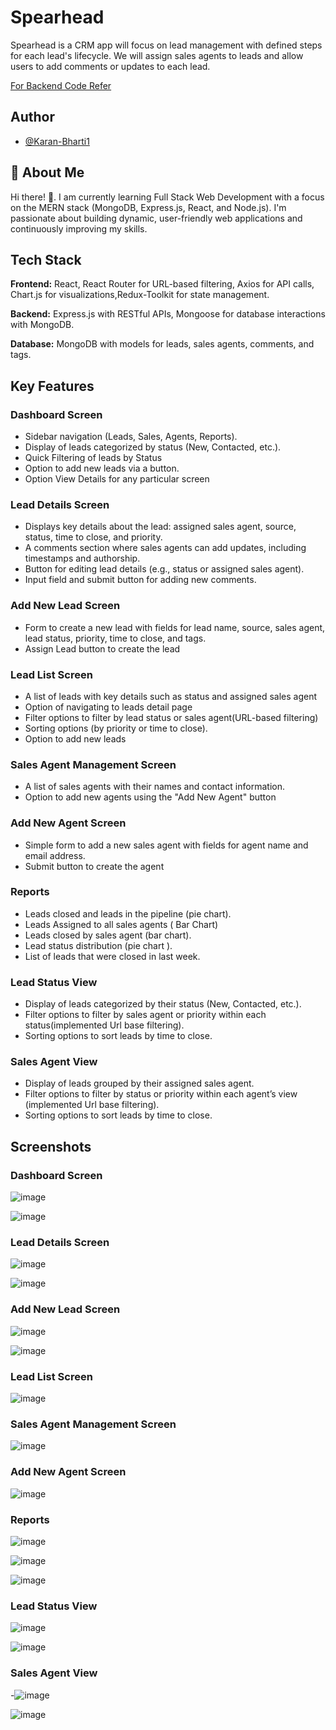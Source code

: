 
# Spearhead

Spearhead is a CRM app will focus on lead management with defined steps for each lead's lifecycle.
We will assign sales agents to leads and allow users to add comments or updates to each lead.

[For Backend Code Refer](https://github.com/Karan-Bharti1/spearhead-backend)

## Author

- [@Karan-Bharti1](https://github.com/Karan-Bharti1)



## 🚀 About Me
Hi there! 👋.
I am currently learning Full Stack Web Development with a focus on the MERN stack (MongoDB, Express.js, React, and Node.js). I'm passionate about building dynamic, user-friendly web applications and continuously improving my skills.

## Tech Stack

**Frontend:** React, React Router for URL-based filtering, Axios for API calls, Chart.js for visualizations,Redux-Toolkit for state management.

**Backend:** Express.js with RESTful APIs, Mongoose for database interactions with MongoDB.

**Database:** MongoDB with models for leads, sales agents, comments, and tags.

## Key Features

### Dashboard Screen
- Sidebar navigation (Leads, Sales, Agents, Reports).
- Display of leads categorized by status (New, Contacted, etc.).
- Quick Filtering of leads by Status
- Option to add new leads via a button.
- Option View Details for any particular screen

### Lead Details Screen
- Displays key details about the lead: assigned sales agent, source, status, time to close, and priority.
- A comments section where sales agents can add updates, including timestamps and authorship.
- Button for editing lead details (e.g., status or assigned sales agent).
- Input field and submit button for adding new comments.

### Add New Lead Screen
- Form to create a new lead with fields for lead name, source, sales agent, lead status, priority, time to close, and tags.
- Assign Lead button to create the lead

### Lead List Screen
- A list of leads with key details such as status and assigned sales agent
- Option of navigating to leads detail page
- Filter options to filter by lead status or sales agent(URL-based filtering)
- Sorting options (by priority or time to close).
- Option to add new leads

### Sales Agent Management Screen
- A list of sales agents with their names and contact information.
- Option to add new agents using the "Add New Agent" button

### Add New Agent Screen
- Simple form to add a new sales agent with fields for agent name and email address.
- Submit button to create the agent

### Reports
- Leads closed and leads in the pipeline (pie chart).
- Leads Assigned to all sales agents ( Bar Chart)
- Leads closed by sales agent (bar chart).
- Lead status distribution (pie chart ).
- List of leads that were closed in last week.

### Lead Status View

- Display of leads categorized by their status (New, Contacted, etc.).
- Filter options to filter by sales agent or priority within each status(implemented Url base filtering).
- Sorting options to sort leads by time to close.

### Sales Agent View

- Display of leads grouped by their assigned sales agent.
- Filter options to filter by status or priority within each agent’s view (implemented Url base filtering).
- Sorting options to sort leads by time to close.


## Screenshots

### Dashboard Screen
![image](https://github.com/user-attachments/assets/695c4f96-7976-43d7-9aed-6c55e0a12841)

![image](https://github.com/user-attachments/assets/b411df03-25a0-4545-aac7-01c81c7148cb)

### Lead Details Screen
![image](https://github.com/user-attachments/assets/b4dd1635-7a86-48ed-be0f-3eeaca36e9ea)

![image](https://github.com/user-attachments/assets/fa2af484-1c8e-4f5e-932f-b2ed82b7b5e9)


### Add New Lead Screen
![image](https://github.com/user-attachments/assets/c85a9329-3c4a-404f-867b-ce9dfcbcd7aa)

![image](https://github.com/user-attachments/assets/b4a6701e-0549-42c5-bd03-8d4c9cd9aa39)

### Lead List Screen
![image](https://github.com/user-attachments/assets/1b377ca0-204e-43a1-9dc2-6215f26cb785)

### Sales Agent Management Screen
![image](https://github.com/user-attachments/assets/0225b42e-4b4d-41e9-839e-148ba993dedb)

### Add New Agent Screen
![image](https://github.com/user-attachments/assets/907091e6-98f8-4247-9e26-95890ad7c2d6)

### Reports
![image](https://github.com/user-attachments/assets/1045cd13-ce7d-4057-ba54-dbadf63e645e)

![image](https://github.com/user-attachments/assets/d35347d8-12a0-4a8b-9ff7-f0a805cecd7a)

![image](https://github.com/user-attachments/assets/79815e34-31bd-4738-be5b-4abf61f2514d)

### Lead Status View
![image](https://github.com/user-attachments/assets/d52689cc-962d-4f29-8f59-5f43bf1319b1)

![image](https://github.com/user-attachments/assets/d42be379-454b-4739-847f-fb35bc526ede)


### Sales Agent View
-![image](https://github.com/user-attachments/assets/8be92cc4-b4f1-43d6-a0d8-73e1f935bb34)

![image](https://github.com/user-attachments/assets/6c0af905-c638-4ddc-afe1-cc025750af22)

